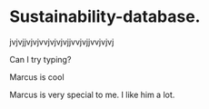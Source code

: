 # Sustainability-database.

jvjvjjvjvjvvjvjvjvjjvvjvjjvvjvjvj

Can I try typing?

Marcus is cool


Marcus is very special to me. I like him a lot.
